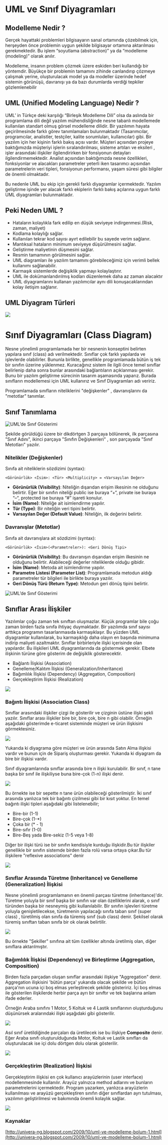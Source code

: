 # UML ve Sınıf Diyagramları

## Modelleme Nedir ?

Gerçek hayattaki problemleri bilgisayarın sanal ortamında çözebilmek için, herşeyden önce problemin uygun şekilde bilgisayar ortamına aktarılması gerekmektedir.
Bu işlem “soyutlama (abstraction)” ya da “modelleme (modeling)” olarak anılır.

Modelleme, insanın problem çözmek üzere eskiden beri kullandığı bir yöntemdir. Büyükçe bir problemin tamamını zihinde canlandırıp çözmeye çalışmak yerine,
oluşturulacak model ya da modeller üzerinde hedef sistemin görünüşü, davranışı ya da bazı durumlarda verdiği tepkiler gözlemlenebilir

## UML (Unified Modeling Language) Nedir ?

UML’ in Türkçe deki karşılığı “Birleşik Modelleme Dili” olsa da aslında bir programlama dili değil yazılım mühendisliğinde nesne tabanlı modellemede kullanılan
standart olmuş görsel modelleme dilidir. Bir yazılımın hayata geçirilmesinde farklı görev tanımlamaları bulunmaktadır (Tasarımcılar, programcılar, analistler,
testçiler, kalite sorumluları, kullanıcılar) gibi. Bir yazılım için her kişinin farklı bakış açısı vardır. Müşteri açısından projeye baktığımızda müşteriyi
işlerin sıralandırılması, sisteme artıları ve eksileri , işler arasındaki ilişkiler ilgilendirirken bir fonsiyonun detayları ilgilendirmemektedir. Analist
açısından baktığımızda nesne özellikleri, fonksiyonlar ve alacakları parametreler yeterli iken tasarımcı açısından parametrelerin veri tipleri, fonsiyonun
performansı, yaşam süresi gibi bilgiler de önemli olmaktadır.

Bu nedenle UML bu ekip için gerekli farklı diyagramlar içermektedir. Yazılım geliştirme işinde yer alacak farklı ekiplerin farklı bakış açılarına uygun farklı
UML diyagramları bulunmaktadır.

## Peki Neden UML ?

- Hataların kolaylıkla fark edilip en düşük seviyeye indirgenmesi.(Risk, zaman, maliyet)
- Kodlama kolaylığı sağlar.
- Kullanılan tekrar kod sayısı ayırt edilebilir bu sayede verim sağlanır.
- Mantıksal hataların minimum seviyeye düşürülmesini sağlar.
- Geliştirme maliyetinin düşmesini sağlar.
- Resmin tamamının görülmesini sağlar.
- UML diagramları ile yazılım tamamını görebileceğimiz için verimli bellek kullanımı sağlanabilir.
- Karmaşık sistemlerde değişiklik yapmayı kolaylaştırır.
- UML ile dokümanlandırılmış kodları düzenlemek daha az zaman alacaktır
- UML diyagramlarını kullanan yazılımcılar aynı dili konuşacaklarından kolay iletişim sağlanır.

## UML Diyagram Türleri

![](figures/uml-diagramlar.jpg)

# Sınıf Diyagramları (Class Diagram)

Nesne yönelimli programlamada her bir nesnenin konseptini belirten yapılara sınıf (class) adı verilmektedir. Sınıflar çok farklı yapılarda ve işlevlerde
olabilirler. Bununla birlikte, genellikle programlamada bütün iş tek bir sınıfın üzerine yüklenmez. Kuracağınız sistem ile ilgili önce temel sınıflar belirlenip
daha sonra bunlar arasındaki bağlantıların açıklanması gerekir. Bunu bir yazılım geliştirme sürecinin tasarım aşamasında yaparız. Burada sınıfların modellemesi
için UML kullanırız ve Sınıf Diyagramları adı veririz.

Programlamada sınıfların niteliklerini  "değişkenler" , davranışlarını da "metotlar" tanımlar.

## Sınıf Tanımlama

![ UML’de Sınıf Gösterimi](figures/c1.jpg)

Şekilde görüldüğü üzere bir dikdörtgen 3 parçaya bölünerek, ilk parçasına "Sınıf Adını", ikinci parçaya "Sınıfın Değişkenleri" , son parçayada "Sınıf Metotları"
yazılır.

### Nitelikler (Değişkenler)

Sınıfa ait niteliklerin sözdizimi (syntax):

`<Görünürlük> <İsim>: <Tür> <Multiplicity> = <Varsayılan Değer>`

- **Görünürlük (Visibility)**: Niteliğin dışarıdan erişim ilkesinin ne olduğunu belirtir. Eğer bir sınıfın niteliği public ise buraya “+“, private ise buraya
  “–“, protected ise buraya “#” işareti konulur.
- **İsim (Name)**: Niteliğe ait isimlendirme yapılır.
- **Tür (Type)**: Bir niteliğin veri tipini belirtir.
- **Varsayılan Değer (Default Value)**: Niteliğin, ilk değerini belirtir.

### Davranışlar (Metotlar)

Sınıfa ait davranışlara ait sözdizimi (syntax):

`<Görünürlük> <İsim>(<Parametreler>): <Geri Dönüş Tipi>`

- **Görünürlük (Visibility)**: Bu davranışın dışarıdan erişim ilkesinin ne olduğunu belirtir. Alabileceği değerler niteliklerde olduğu gibidir.
- **İsim (Name)**: Metoda ait isimlendirme yapılır.
- **Parametre Listesi (Parameter List)**: Programlamada metodun aldığı parametreler tür bilgileri ile birlikte buraya yazılır.
- **Geri Dönüş Türü (Return Type)**: Metodun geri dönüş tipini belirtir.

![ UML’de Sınıf Gösterimi](figures/c2.png)

## Sınıflar Arası İlişkiler

Yazılımlar çoğu zaman tek sınıftan oluşmazlar. Küçük programlar bile çoğu zaman birden fazla sınıfa ihtiyaç duymaktadır. Bir yazılımda sınıf sayısı arttıkça
programın tasarlanmasıda karmaşıklaşır. Bu yüzden UML diyagramlar kullanılarak, bu karmaşıklığı daha olayın en başında minimuma indirip maliyeti azaltmaktır.
Sınıflar birbirleriyle ilişki içerisinde olan yapılardır. Bu ilişkileri UML diyagramlarında da göstermek gerekir. Elbete ilişkinin türüne göre gösterim de
değişiklik gösterecektir.

- Bağlantı İlişkisi (Association)
- Genelleme/Kalıtım İlişkisi (Generalization/Inheritance)
- Bağımlılık İlişkisi (Dependency) (Aggregation, Composition)
- Gerçekleştirim İlişkisi (Realization)

![](figures/class-iliskiler.png)

### Bağıntı İlişkisi (Association Class)

Sınıflar arasındaki ilişkiler çizgi ile gösterilir ve çizginin üstüne ilişki şekli yazılır. Sınıflar arası ilişkiler bire bir, bire çok, bire n gibi olabilir.
Örneğin aşağıdaki gösterimde e-ticaret sisteminde müşteri ve ürün ilişkisini görmektesiniz.

![](figures/c3.jpg)

Yukarıda ki diyagrama göre müşteri ve ürün arasında Satın Alma ilişkisi vardır ve bunun için de Sipariş oluşturması gerekir. Yukarıda ki diyagram da bire bir
ilişkisi vardır.

Sınıf diyagramlarında sınıflar arasında bire n ilişki kurulabilir. Bir sınıf, n tane başka bir sınıf ile ilişkiliyse buna bire-çok (1-n) ilişki denir.

![](figures/c4.jpg)

Bu örnekte ise bir sepette n tane ürün olabileceği gösterilmiştir. İki sınıf arasında yanlızca tek bir bağıntı çizilmesi gibi bir kısıt yoktur. En temel bağıntı
ilişki tipleri aşağıdaki gibi listelenebilir;

- Bire-bir (1-1)
- Bire-çok (1-\*)
- Çoka bir (\* - 1)
- Bire-sıfır (1-0)
- Bire-Beş yada Bire-sekiz (1-5 veya 1-8)

Diğer bir ilişki türü ise bir sınıfın kendisiyle kurduğu ilişkidir.Bu tür ilişkiler genellikle bir sınıfın sistemde birden fazla rolü varsa ortaya çıkar.Bu tür
ilişkilere "reflexive associations" denir

![](figures/c5.jpg)

### Sınıflar Arasında Türetme (Inheritance) ve Genelleme (Generalization) İlişkisi

Nesne yönelimli programlamanın en önemli parçası türetme (inheritance)'dir. Türetme yoluyla bir sınıf başka bir sınıfın var olan özelliklerini alarak, o sınıf
türünden başka bir nesneymiş gibi kullanılabilir. Bir sınıfın işlevleri türetme yoluyla genişletilecekse, türetmenin yapılacağı sınıfa taban sınıf (super class)
, türetilmiş olan sınıfa da türemiş sınıf (sub class) denir. Şekilsel olarak türemiş sınıftan taban sınıfa bir ok olarak belirtilir.

![](figures/c6.jpg)

Bu örnekte "Şekiller" sınıfına ait tüm özellikler altında üretilmiş olan, diğer sınıflara aktarılmıştır.

### Bağımlılık İlişkisi (Dependency) ve Birleştirme (Aggregation, Composition)

Birden fazla parçadan oluşan sınıflar arasındaki ilişkiye "Aggregation" denir. Aggregation ilişkisini 'bütün parça' yukarıda olacak şekilde ve bütün parça'nın
ucuna içi boş elmas yerleştirecek şekilde gösteririz. İçi boş elmas ile gösterilen ilişkilerde herbir parça ayrı bir sınıftır ve tek başlarına anlam ifade
ederler.

Örneğin Araba sınıfını 1 Motor, 5 Koltuk ve 4 Lastik sınıflarının oluşturduğunu düşünürsek aralarındaki ilişki aşağıdaki gibi gösterilir.

![](figures/c7.jpg)

Asıl sınıf üretildiğinde parçaları da üretilecek ise bu ilişkiye **Composite** denir. Eğer Araba sınıfı oluşturulduğunda Motor, Koltuk ve Lastik sınıfları da
oluşturulacak ise içi dolu dörtgen dolu olarak gösterilir.

![](figures/c8.jpg)

### Gerçekleştirim (Realization) İlişkisi
Gerçekleştirim ilişkisi en çok kullanıcı arayüzlerinin (user interface) modellenmesinde kullanılır. Arayüz yalnızca method
adlarını ve bunların parametrelerini içermektedir. Program yazarken, yanlızca arayüzlerin kullanılması ve arayüzü gerçekleştiren sınıfın diğer sınıflardan ayrı
tutulması, yazılımın geliştirilmesi ve bakımında önemli kolaylık sağlar.

![](figures/c9.jpg)


### Kaynaklar

[http://univera-ng.blogspot.com/2009/10/uml-ve-modelleme-bolum-1.html](http://univera-ng.blogspot.com/2009/10/uml-ve-modelleme-bolum-1.html)